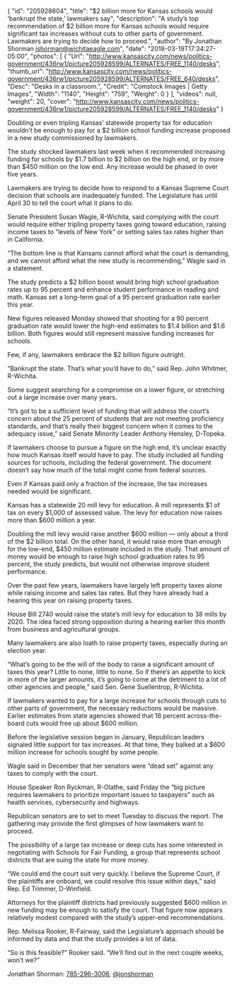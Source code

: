 {
  "id": "205928604",
  "title": "$2 billion more for Kansas schools would ‘bankrupt the state,’ lawmakers say",
  "description": "A study’s top recommendation of $2 billion more for Kansas schools would require significant tax increases without cuts to other parts of government. Lawmakers are trying to decide how to proceed.",
  "author": "By Jonathan Shorman jshorman@wichitaeagle.com",
  "date": "2018-03-19T17:34:27-05:00",
  "photos": [
    {
      "Url": "http://www.kansascity.com/news/politics-government/436rw1/picture205928599/ALTERNATES/FREE_1140/desks",
      "thumb_url": "http://www.kansascity.com/news/politics-government/436rw1/picture205928599/ALTERNATES/FREE_640/desks",
      "Desc": "Desks in a classroom.",
      "Credit": "Comstock Images | Getty Images",
      "Width": "1140",
      "Height": "759",
      "Weight": 0
    }
  ],
  "videos": null,
  "weight": 20,
  "cover": "http://www.kansascity.com/news/politics-government/436rw1/picture205928599/ALTERNATES/FREE_1140/desks"
}

<p> Doubling or even tripling Kansas’ statewide property tax for education wouldn’t be enough to pay for a $2 billion school funding increase proposed in a new study commissioned by lawmakers.</p><p>The study shocked lawmakers last week when it recommended increasing funding for schools by $1.7 billion to $2 billion on the high end, or by more than $450 million on the low end. Any increase would be phased in over five years.</p><p>Lawmakers are trying to decide how to respond to a Kansas Supreme Court decision that schools are inadequately funded. The Legislature has until April 30 to tell the court what it plans to do.</p><p>Senate President Susan Wagle, R-Wichita, said complying with the court would require either tripling property taxes going toward education, raising income taxes to “levels of New York” or setting sales tax rates higher than in California.</p><p>“The bottom line is that Kansans cannot afford what the court is demanding, and we cannot afford what the new study is recommending,” Wagle said in a statement.</p><p>The study predicts a $2 billion boost would bring high school graduation rates up to 95 percent and enhance student performance in reading and math. Kansas set a long-term goal of a 95 percent graduation rate earlier this year.</p><p>New figures released Monday showed that shooting for a 90 percent graduation rate would lower the high-end estimates to $1.4 billion and $1.6 billion. Both figures would still represent massive funding increases for schools.</p><p>Few, if any, lawmakers embrace the $2 billion figure outright. </p><p>“Bankrupt the state. That’s what you’d have to do,” said Rep. John Whitmer, R-Wichita.</p><p>Some suggest searching for a compromise on a lower figure, or stretching out a large increase over many years.</p><p>“It’s got to be a sufficient level of funding that will address the court’s concern about the 25 percent of students that are not meeting proficiency standards, and that’s really their biggest concern when it comes to the adequacy issue,” said Senate Minority Leader Anthony Hensley, D-Topeka.</p><p>If lawmakers choose to pursue a figure on the high end, it’s unclear exactly how much Kansas itself would have to pay. The study included all funding sources for schools, including the federal government. The document doesn’t say how much of the total might come from federal sources.</p><p>Even if Kansas paid only a fraction of the increase, the tax increases needed would be significant.</p><p>Kansas has a statewide 20 mill levy for education. A mill represents $1 of tax on every $1,000 of assessed value. The levy for education now raises more than $600 million a year.</p><p>Doubling the mill levy would raise another $600 million — only about a third of the $2 billion total. On the other hand, it would raise more than enough for the low-end, $450 million estimate included in the study. That amount of money would be enough to raise high school graduation rates to 95 percent, the study predicts, but would not otherwise improve student performance.</p><p>Over the past few years, lawmakers have largely left property taxes alone while raising income and sales tax rates. But they have already had a hearing this year on raising property taxes. </p><p>House Bill 2740 would raise the state’s mill levy for education to 38 mills by 2020. The idea faced strong opposition during a hearing earlier this month from business and agricultural groups.</p><p>Many lawmakers are also loath to raise property taxes, especially during an election year.</p><p>“What’s going to be the will of the body to raise a significant amount of taxes this year? Little to none, little to none. So if there’s an appetite to kick in more of the larger amounts, it’s going to come at the detriment to a lot of other agencies and people,” said Sen. Gene Suellentrop, R-Wichita.</p><p>If lawmakers wanted to pay for a large increase for schools through cuts to other parts of government, the necessary reductions would be massive. Earlier estimates from state agencies showed that 18 percent across-the-board cuts would free up about $600 million.</p><p>Before the legislative session began in January, Republican leaders signaled little support for tax increases. At that time, they balked at a $600 million increase for schools sought by some people.</p><p>Wagle said in December that her senators were “dead set” against any taxes to comply with the court. </p><p>House Speaker Ron Ryckman, R-Olathe, said Friday the “big picture requires lawmakers to prioritize important issues to taxpayers” such as health services, cybersecurity and highways.</p><p>Republican senators are to set to meet Tuesday to discuss the report. The gathering may provide the first glimpses of how lawmakers want to proceed.</p><p>The possibility of a large tax increase or deep cuts has some interested in negotiating with Schools for Fair Funding, a group that represents school districts that are suing the state for more money.</p><p>“We could end the court suit very quickly. I believe the Supreme Court, if the plaintiffs are onboard, we could resolve this issue within days,” said Rep. Ed Trimmer, D-Winfield.</p><p>Attorneys for the plaintiff districts had previously suggested $600 million in new funding may be enough to satisfy the court. That figure now appears relatively modest compared with the study’s upper-end recommendations.</p><p>Rep. Melissa Rooker, R-Fairway, said the Legislature’s approach should be informed by data and that the study provides a lot of data.</p><p>“So is this feasible?” Rooker said. “We’ll find out in the next couple weeks, won’t we?”</p><div class="ng_endnote_contact"><p>Jonathan Shorman: <a href="tel:785-296-3006" title="">785-296-3006</a>, <a href="https://twitter.com/jonshorman" target="_blank" title="">@jonshorman</a></p> </div>

